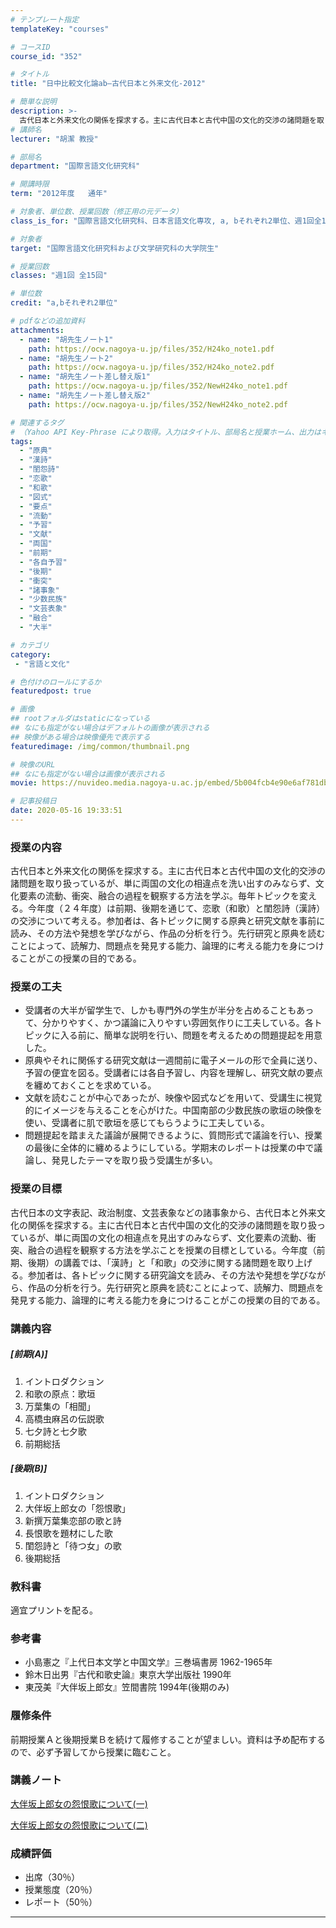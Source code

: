 ```yaml
---
# テンプレート指定
templateKey: "courses"

# コースID
course_id: "352"

# タイトル
title: "日中比較文化論ab—古代日本と外来文化-2012"

# 簡単な説明
description: >-
  古代日本と外来文化の関係を探求する。主に古代日本と古代中国の文化的交渉の諸問題を取り扱っているが、単に両国の文化の相違点を洗い出すのみならず、文化要素の流動、衝突、融合の過程を観察する方法を学ぶ。毎年トピックを変える。今年度（２４年度）は前期、後期を通じて、恋歌（和歌）と閨怨詩（漢詩）の交渉について考える。参加者は、各トピックに関する原典と研究文献を事前に読み、その方法や発想を学びながら、作品の分 ....
# 講師名
lecturer: "胡潔 教授"

# 部局名
department: "国際言語文化研究科"

# 開講時限
term: "2012年度	通年"

# 対象者、単位数、授業回数（修正用の元データ）
class_is_for: "国際言語文化研究科、日本言語文化専攻, a, bそれぞれ2単位、週1回全15回"

# 対象者
target: "国際言語文化研究科および文学研究科の大学院生"

# 授業回数
classes: "週1回 全15回"

# 単位数
credit: "a,bそれぞれ2単位"

# pdfなどの追加資料
attachments:
  - name: "胡先生ノート1" 
    path: https://ocw.nagoya-u.jp/files/352/H24ko_note1.pdf
  - name: "胡先生ノート2" 
    path: https://ocw.nagoya-u.jp/files/352/H24ko_note2.pdf
  - name: "胡先生ノート差し替え版1" 
    path: https://ocw.nagoya-u.jp/files/352/NewH24ko_note1.pdf
  - name: "胡先生ノート差し替え版2" 
    path: https://ocw.nagoya-u.jp/files/352/NewH24ko_note2.pdf

# 関連するタグ
# （Yahoo API Key-Phrase により取得。入力はタイトル、部局名と授業ホーム、出力はキーフレーズ（tags））
tags:
  - "原典"
  - "漢詩"
  - "閨怨詩"
  - "恋歌"
  - "和歌"
  - "図式"
  - "要点"
  - "流動"
  - "予習"
  - "文献"
  - "両国"
  - "前期"
  - "各自予習"
  - "後期"
  - "衝突"
  - "諸事象"
  - "少数民族"
  - "文芸表象"
  - "融合"
  - "大半"

# カテゴリ
category:
 - "言語と文化"

# 色付けのロールにするか
featuredpost: true

# 画像
## rootフォルダはstaticになっている
## なにも指定がない場合はデフォルトの画像が表示される
## 映像がある場合は映像優先で表示する
featuredimage: /img/common/thumbnail.png

# 映像のURL
## なにも指定がない場合は画像が表示される
movie: https://nuvideo.media.nagoya-u.ac.jp/embed/5b004fcb4e90e6af781db890b4daddd25549c215

# 記事投稿日
date: 2020-05-16 19:33:51
---
```


### 授業の内容

古代日本と外来文化の関係を探求する。主に古代日本と古代中国の文化的交渉の諸問題を取り扱っているが、単に両国の文化の相違点を洗い出すのみならず、文化要素の流動、衝突、融合の過程を観察する方法を学ぶ。毎年トピックを変える。今年度（２４年度）は前期、後期を通じて、恋歌（和歌）と閨怨詩（漢詩）の交渉について考える。参加者は、各トピックに関する原典と研究文献を事前に読み、その方法や発想を学びながら、作品の分析を行う。先行研究と原典を読むことによって、読解力、問題点を発見する能力、論理的に考える能力を身につけることがこの授業の目的である。



### 授業の工夫

  * 受講者の大半が留学生で、しかも専門外の学生が半分を占めることもあって、分かりやすく、かつ議論に入りやすい雰囲気作りに工夫している。各トピックに入る前に、簡単な説明を行い、問題を考えるための問題提起を用意した。
  * 原典やそれに関係する研究文献は一週間前に電子メールの形で全員に送り、予習の便宜を図る。受講者には各自予習し、内容を理解し、研究文献の要点を纏めておくことを求めている。
  * 文献を読むことが中心であったが、映像や図式などを用いて、受講生に視覚的にイメージを与えることを心がけた。中国南部の少数民族の歌垣の映像を使い、受講者に肌で歌垣を感じてもらうように工夫している。
  * 問題提起を踏まえた議論が展開できるように、質問形式で議論を行い、授業の最後に全体的に纏めるようにしている。学期末のレポートは授業の中で議論し、発見したテーマを取り扱う受講生が多い。





### 授業の目標

古代日本の文字表記、政治制度、文芸表象などの諸事象から、古代日本と外来文化の関係を探求する。主に古代日本と古代中国の文化的交渉の諸問題を取り扱っているが、単に両国の文化の相違点を見出すのみならず、文化要素の流動、衝突、融合の過程を観察する方法を学ぶことを授業の目標としている。今年度（前期、後期）の講義では、「漢詩」と「和歌」の交渉に関する諸問題を取り上げる。参加者は、各トピックに関する研究論文を読み、その方法や発想を学びながら、作品の分析を行う。先行研究と原典を読むことによって、読解力、問題点を発見する能力、論理的に考える能力を身につけることがこの授業の目的である。

### 講義内容

##### [前期(A)] 

1.  イントロダクション
2.  和歌の原点：歌垣
3.  万葉集の「相聞」
4.  高橋虫麻呂の伝説歌
5.  七夕詩と七夕歌
6.  前期総括

##### [後期(B)]

1.  イントロダクション
2.  大伴坂上郎女の「怨恨歌」
3.  新撰万葉集恋部の歌と詩
4.  長恨歌を題材にした歌
5.  閨怨詩と「待つ女」の歌
6.  後期総括

### 教科書

適宜プリントを配る。

### 参考書

* 小島憲之『上代日本文学と中国文学』三巻塙書房 1962-1965年
* 鈴木日出男『古代和歌史論』東京大学出版社 1990年
* 東茂美『大伴坂上郎女』笠間書院 1994年(後期のみ)

### 履修条件

前期授業Ａと後期授業Ｂを続けて履修することが望ましい。資料は予め配布するので、必ず予習してから授業に臨むこと。





### 講義ノート


[大伴坂上郎女の怨恨歌について(一)](https://ocw.nagoya-u.jp/files/352/NewH24ko_note1.pdf) 


[大伴坂上郎女の怨恨歌について(二)](https://ocw.nagoya-u.jp/files/352/NewH24ko_note2.pdf) 






 

### 成績評価

  * 出席（30％）
  * 授業態度（20％）
  * レポート（50％）





-----
